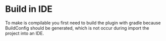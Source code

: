 Build in IDE
============

To make is compilable you first need to build the plugin with gradle 
because BuildConfig should be generated, which is not occur during import the project into an IDE.